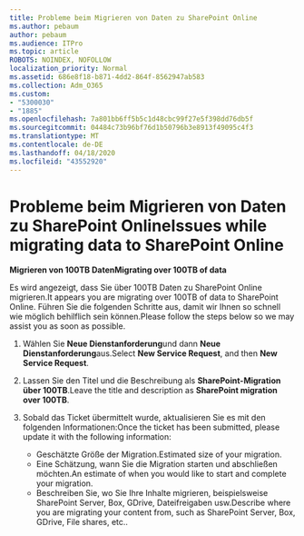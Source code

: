 ```yaml
---
title: Probleme beim Migrieren von Daten zu SharePoint Online
ms.author: pebaum
author: pebaum
ms.audience: ITPro
ms.topic: article
ROBOTS: NOINDEX, NOFOLLOW
localization_priority: Normal
ms.assetid: 686e8f18-b871-4dd2-864f-8562947ab583
ms.collection: Adm_O365
ms.custom:
- "5300030"
- "1885"
ms.openlocfilehash: 7a801bb6ff5b5c1d48cbc99f27e5f398dd76db5f
ms.sourcegitcommit: 04484c73b96bf76d1b50796b3e8913f49095c4f3
ms.translationtype: MT
ms.contentlocale: de-DE
ms.lasthandoff: 04/18/2020
ms.locfileid: "43552920"
---
```

# <a name="issues-while-migrating-data-to-sharepoint-online"></a><span data-ttu-id="4c682-102">Probleme beim Migrieren von Daten zu SharePoint Online</span><span class="sxs-lookup"><span data-stu-id="4c682-102">Issues while migrating data to SharePoint Online</span></span>

<span data-ttu-id="4c682-103">**Migrieren von 100TB Daten**</span><span class="sxs-lookup"><span data-stu-id="4c682-103">**Migrating over 100TB of data**</span></span>

<span data-ttu-id="4c682-104">Es wird angezeigt, dass Sie über 100TB Daten zu SharePoint Online migrieren.</span><span class="sxs-lookup"><span data-stu-id="4c682-104">It appears you are migrating over 100TB of data to SharePoint Online.</span></span> <span data-ttu-id="4c682-105">Führen Sie die folgenden Schritte aus, damit wir Ihnen so schnell wie möglich behilflich sein können.</span><span class="sxs-lookup"><span data-stu-id="4c682-105">Please follow the steps below so we may assist you as soon as possible.</span></span> 

1. <span data-ttu-id="4c682-106">Wählen Sie **Neue Dienstanforderung**und dann **Neue Dienstanforderung**aus.</span><span class="sxs-lookup"><span data-stu-id="4c682-106">Select **New Service Request**, and then **New Service Request**.</span></span> 
2. <span data-ttu-id="4c682-107">Lassen Sie den Titel und die Beschreibung als **SharePoint-Migration über 100TB**.</span><span class="sxs-lookup"><span data-stu-id="4c682-107">Leave the title and description as **SharePoint migration over 100TB**.</span></span>
3. <span data-ttu-id="4c682-108">Sobald das Ticket übermittelt wurde, aktualisieren Sie es mit den folgenden Informationen:</span><span class="sxs-lookup"><span data-stu-id="4c682-108">Once the ticket has been submitted, please update it with the following information:</span></span> 

    - <span data-ttu-id="4c682-109">Geschätzte Größe der Migration.</span><span class="sxs-lookup"><span data-stu-id="4c682-109">Estimated size of your migration.</span></span>
    - <span data-ttu-id="4c682-110">Eine Schätzung, wann Sie die Migration starten und abschließen möchten.</span><span class="sxs-lookup"><span data-stu-id="4c682-110">An estimate of when you would like to start and complete your migration.</span></span>
    - <span data-ttu-id="4c682-111">Beschreiben Sie, wo Sie Ihre Inhalte migrieren, beispielsweise SharePoint Server, Box, GDrive, Dateifreigaben usw.</span><span class="sxs-lookup"><span data-stu-id="4c682-111">Describe where you are migrating your content from, such as SharePoint Server, Box, GDrive, File shares, etc..</span></span>
